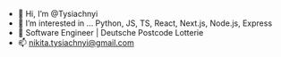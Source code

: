 - 👋 Hi, I’m @Tysiachnyi
- 👀 I’m interested in ... Python, JS, TS, React, Next.js, Node.js, Express
- 🌱 Software Engineer | Deutsche Postcode Lotterie
- 📫 nikita.tysiachnyi@gmail.com
<!---
Tysiachnyi/Tysiachnyi is a ✨ special ✨ repository because its `README.md` (this file) appears on your GitHub profile.
You can click the Preview link to take a look at your changes.
--->
